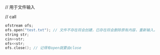 // 用于文件输入

// call
```cpp
ofstream ofs;
ofs.open("test.txt"); // 文件不存在将会创建，已存在将会删除原有内容，重新输入。
string str;
cin>>str;
ofs<<str;
ofs.close(); // 记得有open就要由close
```